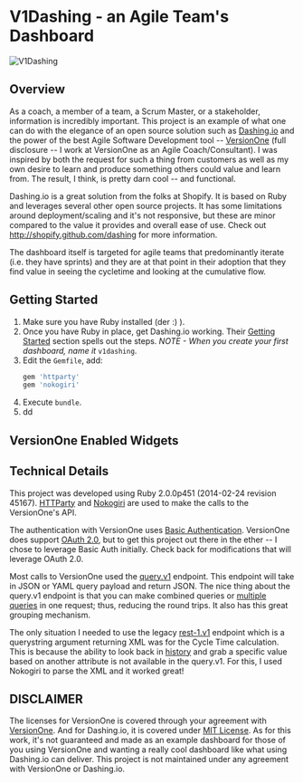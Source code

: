 # V1Dashing - an Agile Team's Dashboard

![V1Dashing](https://raw.github.com/mtbadgley/v1dashing/master/doc/images/fulldashboard_sm.png)

## Overview

As a coach, a member of a team, a Scrum Master, or a stakeholder, information is incredibly important.  This project is an example of what one can do with the elegance of an open source solution such as [Dashing.io](http://dashing.io) and the power of the best Agile Software Development tool -- [VersionOne](http://www.versionone.com) (full disclosure -- I work at VersionOne as an Agile Coach/Consultant). I was inspired by both the request for such a thing from customers as well as my own desire to learn and produce something others could value and learn from.  The result, I think, is pretty darn cool -- and functional.  

Dashing.io is a great solution from the folks at Shopify.  It is based on Ruby and leverages several other open source projects. It has some limitations around deployment/scaling and it's not responsive, but these are minor compared to the value it provides and overall ease of use. Check out http://shopify.github.com/dashing for more information.

The dashboard itself is targeted for agile teams that predominantly iterate (i.e. they have sprints) and they are at that point in their adoption that they find value in seeing the cycletime and looking at the cumulative flow.

## Getting Started

1. Make sure you have Ruby installed (der :) ).  
1. Once you have Ruby in place, get Dashing.io working.  Their [Getting Started](http://dashing.io/#setup) section spells out the steps.  *NOTE - When you create your first dashboard, name it* `v1dashing`.
1. Edit the `Gemfile`, add:
   ```Ruby
   gem 'httparty'
   gem 'nokogiri'
   ```
1. Execute `bundle`.
1. dd 

## VersionOne Enabled Widgets


## Technical Details

This project was developed using Ruby 2.0.0p451 (2014-02-24 revision 45167).  [HTTParty](http://johnnunemaker.com/httparty/) and [Nokogiri](http://nokogiri.org) are used to make the calls to the VersionOne's API. 

The authentication with VersionOne uses [Basic Authentication](http://community.versionone.com/Developers/Developer-Library/Documentation/API/Security/Application_Authentication/Basic_Authentication).  VersionOne does support [OAuth 2.0](http://community.versionone.com/Developers/Developer-Library/Documentation/API/Security/Oauth_2.0_Authentication), but to get this project out there in the ether -- I chose to leverage Basic Auth initially.  Check back for modifications that will leverage OAuth 2.0.

Most calls to VersionOne used the [query.v1](http://community.versionone.com/Developers/Developer-Library/Documentation/API/Endpoints/query.v1) endpoint.  This endpoint will take in JSON or YAML query payload and return JSON.  The nice thing about the query.v1 endpoint is that you can make combined queries or [multiple queries](http://community.versionone.com/Developers/Developer-Library/Recipes/Query_for_Burndown_Data) in one request; thus, reducing the round trips.  It also has this great grouping mechanism.  

The only situation I needed to use the legacy [rest-1.v1](http://community.versionone.com/Developers/Developer-Library/Documentation/API/Endpoints/rest-1.v1%2F%2FData) endpoint which is a querystring argument returning XML was for the Cycle Time calculation.  This is because the ability to look back in [history](http://community.versionone.com/Developers/Developer-Library/Documentation/API/Endpoints/rest-1.v1%2F%2FHist) and grab a specific value based on another attribute is  not available in the query.v1.  For this, I used Nokogiri to parse the XML and it worked great!

## DISCLAIMER

The licenses for VersionOne is covered through your agreement with [VersionOne](http://www.versionone.com).  And for Dashing.io, it is covered under [MIT License](https://github.com/Shopify/dashing/blob/master/MIT-LICENSE).  As for this work, it's not guaranteed and made as an example dashboard for those of you using VersionOne and wanting a really cool dashboard like what using Dashing.io can deliver.  This project is not maintained under any agreement with VersionOne or Dashing.io.
